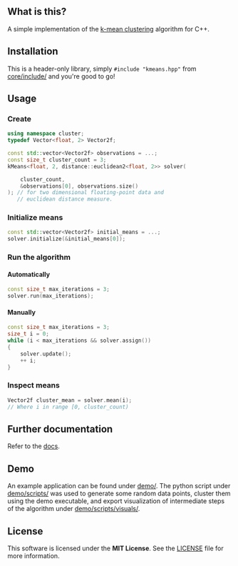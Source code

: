 ## What is this?

A simple implementation of the [k-mean clustering](https://en.wikipedia.org/wiki/K-means_clustering) algorithm for C++.


## Installation

This is a header-only library, simply `#include "kmeans.hpp"` from [core/include/](core/include/) and you're good to go!


## Usage

### Create

```cpp
using namespace cluster;
typedef Vector<float, 2> Vector2f;

const std::vector<Vector2f> observations = ...;
const size_t cluster_count = 3;
kMeans<float, 2, distance::euclidean2<float, 2>> solver(

    cluster_count,
    &observations[0], observations.size()
); // for two dimensional floating-point data and
   // euclidean distance measure.
```

### Initialize means

```cpp
const std::vector<Vector2f> initial_means = ...;
solver.initialize(&initial_means[0]);
```

### Run the algorithm

#### Automatically
```cpp
const size_t max_iterations = 3;
solver.run(max_iterations);
```

#### Manually
```cpp
const size_t max_iterations = 3;
size_t i = 0;
while (i < max_iterations && solver.assign())
{
    solver.update();
    ++ i;
}
```

### Inspect means

```cpp
Vector2f cluster_mean = solver.mean(i);
// Where i in range [0, cluster_count)
```

## Further documentation

Refer to the [docs](docs/).

## Demo

An example application can be found under [demo/](demo/). The python script under [demo/scripts/](demo/scripts/) was used to generate some random data points, cluster them using the demo executable, and export visualization of intermediate steps of the algorithm under [demo/scripts/visuals/](demo/scripts/visuals/).

## License

This software is licensed under the **MIT License**. See the [LICENSE](LICENSE.txt) file for more information.
